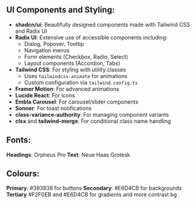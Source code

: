 ## UI Components and Styling:
   - **shadcn/ui**: Beautifully designed components made with Tailwind CSS and Radix UI
   - **Radix UI**: Extensive use of accessible components including:
     - Dialog, Popover, Tooltip
     - Navigation menus
     - Form elements (Checkbox, Radio, Select)
     - Layout components (Accordion, Tabs)
   - **Tailwind CSS**: For styling with utility classes
     - Uses `tailwindcss-animate` for animations
     - Custom configuration via `tailwind.config.ts`
   - **Framer Motion**: For advanced animations
   - **Lucide React**: For icons
   - **Embla Carousel**: For carousel/slider components
   - **Sonner**: For toast notifications
   - **class-variance-authority**: For managing component variants
   - **clsx** and **tailwind-merge**: For conditional class name handling

## Fonts:
**Headings**: Orpheus Pro
**Text**: Neue Haas Grotesk

## Colours:
**Primary**: #383838 for buttons 
**Secondary**: #E6D4CB for backgrounds 
**Tertiary** #F2F0EB and #E6D4CB for gradients and more contrast bg